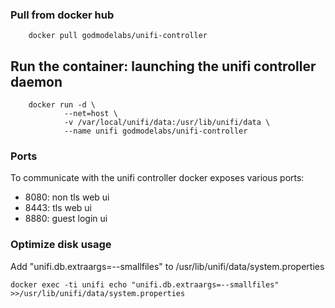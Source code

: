### Pull from docker hub


```	
	docker pull godmodelabs/unifi-controller
```

## Run the container: launching the unifi controller daemon


```
    docker run -d \
            --net=host \
            -v /var/local/unifi/data:/usr/lib/unifi/data \
            --name unifi godmodelabs/unifi-controller
```

### Ports

To communicate with the unifi controller docker exposes various ports:

- 8080: non tls web ui
- 8443: tls web ui
- 8880: guest login ui

### Optimize disk usage

Add "unifi.db.extraargs=--smallfiles" to /usr/lib/unifi/data/system.properties

```
docker exec -ti unifi echo "unifi.db.extraargs=--smallfiles" >>/usr/lib/unifi/data/system.properties
```
